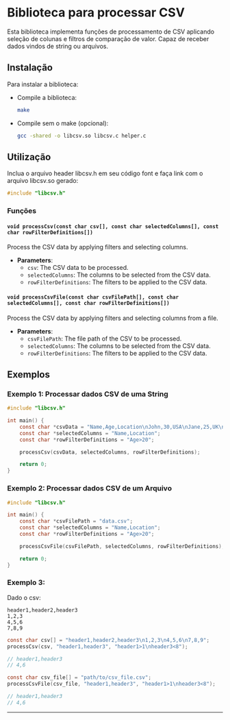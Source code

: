 # Biblioteca para processar CSV

Esta biblioteca implementa funções de processamento de CSV aplicando seleção de colunas e filtros de comparação de valor.
Capaz de receber dados vindos de string ou arquivos.

## Instalação

Para instalar a biblioteca:

* Compile a biblioteca:
    ```sh
    make
    ```

* Compile sem o make (opcional):
    ```sh
    gcc -shared -o libcsv.so libcsv.c helper.c
    ```

## Utilização

Inclua o arquivo header libcsv.h em seu código font e faça link com o arquivo libcsv.so gerado:

```c
#include "libcsv.h"
```

### Funções

#### `void processCsv(const char csv[], const char selectedColumns[], const char rowFilterDefinitions[])`

Process the CSV data by applying filters and selecting columns.

- **Parameters**:
  - `csv`: The CSV data to be processed.
  - `selectedColumns`: The columns to be selected from the CSV data.
  - `rowFilterDefinitions`: The filters to be applied to the CSV data.

#### `void processCsvFile(const char csvFilePath[], const char selectedColumns[], const char rowFilterDefinitions[])`

Process the CSV data by applying filters and selecting columns from a file.

- **Parameters**:
  - `csvFilePath`: The file path of the CSV to be processed.
  - `selectedColumns`: The columns to be selected from the CSV data.
  - `rowFilterDefinitions`: The filters to be applied to the CSV data.

## Exemplos

### Exemplo 1: Processar dados CSV de uma String

```c
#include "libcsv.h"

int main() {
    const char *csvData = "Name,Age,Location\nJohn,30,USA\nJane,25,UK\n";
    const char *selectedColumns = "Name,Location";
    const char *rowFilterDefinitions = "Age>20";

    processCsv(csvData, selectedColumns, rowFilterDefinitions);

    return 0;
}
```

### Exemplo 2: Processar dados CSV de um Arquivo

```c
#include "libcsv.h"

int main() {
    const char *csvFilePath = "data.csv";
    const char *selectedColumns = "Name,Location";
    const char *rowFilterDefinitions = "Age>20";

    processCsvFile(csvFilePath, selectedColumns, rowFilterDefinitions);

    return 0;
}
```

### Exemplo 3:

Dado o csv:
```csv
header1,header2,header3
1,2,3
4,5,6
7,8,9
```

```c
const char csv[] = "header1,header2,header3\n1,2,3\n4,5,6\n7,8,9";
processCsv(csv, "header1,header3", "header1>1\nheader3<8");

// header1,header3
// 4,6

const char csv_file[] = "path/to/csv_file.csv";
processCsvFile(csv_file, "header1,header3", "header1>1\nheader3<8");

// header1,header3
// 4,6
```
---